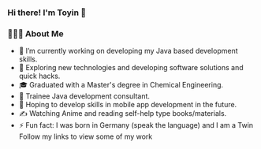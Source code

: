### Hi there! I'm Toyin 👋

### 👨🏻‍💻 About Me
- 🔭   I’m currently working on developing my Java based development skills.
- 🤔   Exploring new technologies and developing software solutions and quick hacks.
- 🎓   Graduated with a Master's degree in Chemical Engineering.
- 💼   Trainee Java development consultant.
- 🌱   Hoping to develop skills in mobile app development in the future.
- ✍️   Watching Anime and reading self-help type books/materials.
- ⚡ Fun fact: I was born in Germany (speak the language) and I am a Twin
Follow my links to view some of my work

<!--
**BToyin/BToyin** is a ✨ _special_ ✨ repository because its `README.md` (this file) appears on your GitHub profile.

Here are some ideas to get you started:

- 🔭 I’m currently working on ...
- 🌱 I’m currently learning ...
- 👯 I’m looking to collaborate on ...
- 🤔 I’m looking for help with ...
- 💬 Ask me about ...
- 📫 How to reach me: ...
- 😄 Pronouns: ...
- ⚡ Fun fact: ...
-->

